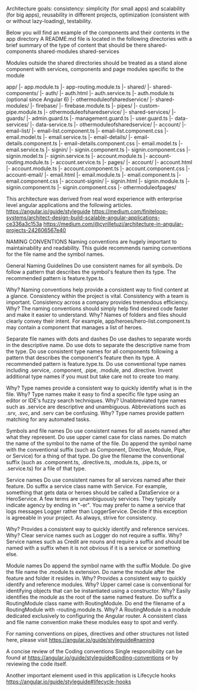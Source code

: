 Architecture goals: 
   consistency: simplicity (for small apps) and scalability (for big apps),
   reusability in different projects,
   optimization (consistent with or without lazy-loading),
   testability.

Below you will find an example of the components and their contents in the app directory
A README.md file is located in the following directories with a brief summary of the type of content that should be there
   shared-components
   shared-modules
   shared-services

Modules outside the shared directories should be treated as a stand alone component with services, components and page modules specific to the module

app/
|- app.module.ts
|- app-routing.module.ts
|- shared/
   |- shared-components/
      |- auth/
         |- auth.html
         |- auth.service.ts
         |- auth.module.ts (optional since Angular 6)
      |- othermoduleofsharedservice/
   |- shared-modules/
      |- firebase/
         |- firebase.module.ts
      |- pipes/
         |- custom-pipe.module.ts
      |- othermoduleofsharedservice/
   |- shared-services/
      |- guards/
         |- admin.guard.ts
         |- management.guard.ts
         |- user.guard.ts
      |- data-services/
         |- data-service.ts
      |- othermoduleofsharedservice/
|- account/
   |- email-list/
      |- email-list.component.ts
      |- email-list.component.css
      |- email.model.ts
      |- email.service.ts
   |- email-details/
      |- email-details.component.ts
      |- email-details.component.css
      |- email.model.ts
      |- email.service.ts
   |- signin/
      |- signin.component.ts
      |- signin.component.css
      |- signin.model.ts
      |- signin.service.ts
   |- account.module.ts
   |- account-routing.module.ts
   |- account.service.ts
   |- pages/
      |- account/
         |- account.html 
         |- account.module.ts 
         |- account.component.ts
         |- account.component.css
      |- account-email/
         |- email.html 
         |- email.module.ts 
         |- email.component.ts
         |- email.component.css
      |- account-signin/
         |- signin.html 
         |- signin.module.ts 
         |- signin.component.ts
         |- signin.component.css
|- othermoduleofpages/

This architecture was derived from real word experience with enterprise level angular applications and the following articles. 
https://angular.io/guide/styleguide
https://medium.com/finiteloop-systems/architect-design-build-scalable-angular-applications-ce336a3c153a
https://medium.com/@cyrilletuzi/architecture-in-angular-projects-242606567e40


NAMING CONVENTIONS
Naming conventions are hugely important to maintainability and readability. This guide recommends naming conventions for the file name and the symbol names.

General Naming Guidelines
   Do use consistent names for all symbols.
   Do follow a pattern that describes the symbol's feature then its type. The recommended pattern is feature.type.ts.

   Why? Naming conventions help provide a consistent way to find content at a glance. Consistency within the project is vital. Consistency with a team is important. Consistency across a company provides tremendous efficiency.
   Why? The naming conventions should simply help find desired code faster and make it easier to understand.
   Why? Names of folders and files should clearly convey their intent. For example, app/heroes/hero-list.component.ts may contain a component that manages a list of heroes.

Separate file names with dots and dashes
   Do use dashes to separate words in the descriptive name.
   Do use dots to separate the descriptive name from the type.
   Do use consistent type names for all components following a pattern that describes the component's feature then its type. A recommended pattern is feature.type.ts.
   Do use conventional type names including .service, .component, .pipe, .module, and .directive. Invent additional type names if you must but take care not to create too many.

   Why? Type names provide a consistent way to quickly identify what is in the file.
   Why? Type names make it easy to find a specific file type using an editor or IDE's fuzzy search techniques.
   Why? Unabbreviated type names such as .service are descriptive and unambiguous. Abbreviations such as .srv, .svc, and .serv can be confusing.
   Why? Type names provide pattern matching for any automated tasks.

Symbols and file names
   Do use consistent names for all assets named after what they represent.
   Do use upper camel case for class names.
   Do match the name of the symbol to the name of the file.
   Do append the symbol name with the conventional suffix (such as Component, Directive, Module, Pipe, or Service) for a thing of that type.
   Do give the filename the conventional suffix (such as .component.ts, .directive.ts, .module.ts, .pipe.ts, or .service.ts) for a file of that type.

Service names
   Do use consistent names for all services named after their feature.
   Do suffix a service class name with Service. For example, something that gets data or heroes should be called a DataService or a HeroService.
   A few terms are unambiguously services. They typically indicate agency by ending in "-er". You may prefer to name a service that logs messages Logger rather than LoggerService. Decide if this exception is agreeable in your project. As always, strive for consistency.

   Why? Provides a consistent way to quickly identify and reference services.
   Why? Clear service names such as Logger do not require a suffix.
   Why? Service names such as Credit are nouns and require a suffix and should be named with a suffix when it is not obvious if it is a service or something else.

Module names
   Do append the symbol name with the suffix Module.
   Do give the file name the .module.ts extension.
   Do name the module after the feature and folder it resides in.
   Why? Provides a consistent way to quickly identify and reference modules.
   Why? Upper camel case is conventional for identifying objects that can be instantiated using a constructor.
   Why? Easily identifies the module as the root of the same named feature.
   Do suffix a RoutingModule class name with RoutingModule.
   Do end the filename of a RoutingModule with -routing.module.ts.
   Why? A RoutingModule is a module dedicated exclusively to configuring the Angular router. A consistent class and file name convention make these modules easy to spot and verify.

For naming conventions on pipes, directives and other structures not listed here, please visit https://angular.io/guide/styleguide#naming

A concise review of the Coding conventions Single responsibility can be found at https://angular.io/guide/styleguide#coding-conventions or by reviewing the code itself.

Another important elememt used in this application is Lifecycle hooks
https://angular.io/guide/styleguide#lifecycle-hooks